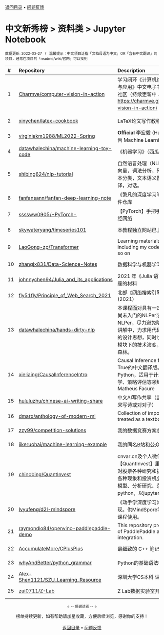 <a href="https://github.com/GrowingGit/GitHub-Chinese-Top-Charts#github中文排行榜">返回目录</a> • <a href="/content/docs/feedback.md">问题反馈</a>

# 中文新秀榜 > 资料类 > Jupyter Notebook
<sub>数据更新: 2022-03-27&nbsp;&nbsp;&nbsp;/&nbsp;&nbsp;&nbsp;温馨提示：中文项目泛指「文档母语为中文」OR「含有中文翻译」的项目，通常在项目的「readme/wiki/官网」可以找到</sub>

|#|Repository|Description|Stars|Updated|Created|
|:-|:-|:-|:-|:-|:-|
|1|[Charmve/computer-vision-in-action](https://github.com/Charmve/computer-vision-in-action)|学习闭环《计算机视觉实战演练：算法与应用》中文电子书、源码、读者交流社区（持续更新中 ...） 📘 在线电子书 https://charmve.github.io/computer-vision-in-action/   👇项目主页|1343|2022-03-25|2021-04-29|
|2|[xinychen/latex-cookbook](https://github.com/xinychen/latex-cookbook)|LaTeX论文写作教程 (中文版)|257|2022-03-23|2021-03-29|
|3|[virginiakm1988/ML2022-Spring](https://github.com/virginiakm1988/ML2022-Spring)|**Official** 李宏毅 (Hung-yi Lee) 機器學習 Machine Learning 2022 Spring|183|2022-03-18|2022-02-20|
|4|[datawhalechina/machine-learning-toy-code](https://github.com/datawhalechina/machine-learning-toy-code)|《机器学习》（西瓜书）代码实战|143|2022-01-04|2021-07-16|
|5|[shibing624/nlp-tutorial](https://github.com/shibing624/nlp-tutorial)|自然语言处理（NLP）教程，包括：词向量，词法分析，预训练语言模型，文本分类，文本语义匹配，信息抽取，翻译，对话。|91|2022-03-21|2021-08-06|
|6|[fanfansann/fanfan-deep-learning-note](https://github.com/fanfansann/fanfan-deep-learning-note)|《繁凡的深度学习笔记》代码、PDF文件仓库|71|2022-02-15|2021-10-20|
|7|[ssssww0905/-PyTorch-](https://github.com/ssssww0905/-PyTorch-)|【PyTorch】手把手教你跑通第一个神经网络|63|2022-01-03|2021-11-19|
|8|[skywateryang/timeseries101](https://github.com/skywateryang/timeseries101)|本教程独立网站已上线|63|2021-12-28|2021-06-11|
|9|[LaoGong-zp/Transformer](https://github.com/LaoGong-zp/Transformer)| Learning materials of Transformer, including my code, XMind, PDF and so on|61|2021-09-28|2021-09-24|
|10|[zhangjx831/Data-Science-Notes](https://github.com/zhangjx831/Data-Science-Notes)|数据科学与机器学习炼成笔记|60|2022-03-08|2021-03-30|
|11|[johnnychen94/Julia_and_its_applications](https://github.com/johnnychen94/Julia_and_its_applications)|2021 年《Julia 语言及其应用》系列讲座的材料|42|2021-12-05|2021-10-16|
|12|[fly51fly/Principle_of_Web_Search_2021](https://github.com/fly51fly/Principle_of_Web_Search_2021)|北邮《网络搜索引擎原理》课程(2021)|42|2021-11-05|2021-09-17|
|13|[datawhalechina/hands-dirty-nlp](https://github.com/datawhalechina/hands-dirty-nlp)|本课程面对具有一定机器学习基础，但尚未入门的NLPer或经验尚浅的NLPer，尽力避免陷入繁琐枯燥的公式讲解中，力求用代码展示每个模型背后的设计思想，同时也会带大家梳理每个模块下的技术演变，做到既知树木也知森林。|33|2022-02-19|2021-12-15|
|14|[xieliaing/CausalInferenceIntro](https://github.com/xieliaing/CausalInferenceIntro)|Causal Inference for the Brave and True的中文翻译版。全部代码基于Python，适用于计量经济学、量化社会学、策略评估等领域。英文版原作者：Matheus Facure|33|2022-03-18|2021-11-07|
|15|[hululuzhu/chinese-ai-writing-share](https://github.com/hululuzhu/chinese-ai-writing-share)|中文AI写作共享（监督学习和迁移学习来写诗或对对子）|25|2022-02-26|2021-06-15|
|16|[dmarx/anthology-of-modern-ml](https://github.com/dmarx/anthology-of-modern-ml)|Collection of important articles to be treated as a textbook|20|2022-02-16|2021-07-14|
|17|[zzy99/competition-solutions](https://github.com/zzy99/competition-solutions)|我的数据竞赛方案总结|19|2021-11-16|2021-06-19|
|18|[jikeruohai/machine-learning-example](https://github.com/jikeruohai/machine-learning-example)|我的同名B站和公众号中用到的视频|18|2021-10-21|2021-05-22|
|19|[chinobing/QuantInvest](https://github.com/chinobing/QuantInvest)|cnvar.cn及个人微信公众号【QuantInvest】里面提及的编程代码, 对股票各种研究和折腾分析A股市场的各种现象和投资机会，涉及编程、股票模型、分析研究、杂谈等，代码是python，以jupyter notebook展示。|18|2022-03-16|2021-05-14|
|20|[lvyufeng/d2l-mindspore](https://github.com/lvyufeng/d2l-mindspore)|《动手学深度学习》的MindSpore实现。供MindSpore学习者配合李沐老师课程使用。|17|2022-02-02|2021-10-28|
|21|[raymondlo84/openvino-paddlepaddle-demo](https://github.com/raymondlo84/openvino-paddlepaddle-demo)|This repository provides examples of PaddlePaddle and OpenVINO integration. |17|2022-03-15|2021-08-13|
|22|[AccumulateMore/CPlusPlus](https://github.com/AccumulateMore/CPlusPlus)|最细致的 C++ 笔记|16|2022-03-23|2021-08-07|
|23|[whyAndBetter/python_grammar](https://github.com/whyAndBetter/python_grammar)|Python的基础语法学习|15|2022-01-09|2021-08-29|
|24|[Alex-Shen1121/SZU_Learning_Resource](https://github.com/Alex-Shen1121/SZU_Learning_Resource)|深圳大学CS本科 课程资源共享|15|2022-03-17|2021-05-16|
|25|[zui0711/Z-Lab](https://github.com/zui0711/Z-Lab)|Z Lab数据实验室开源代码汇总|14|2022-02-09|2021-12-30|

<div align="center">
    <p><sub>↓ -- 感谢读者 -- ↓</sub></p>
    榜单持续更新，如有帮助请加星收藏，方便后续浏览，感谢你的支持！
</div>

<br/>

<div align="center"><a href="https://github.com/GrowingGit/GitHub-Chinese-Top-Charts#github中文排行榜">返回目录</a> • <a href="/content/docs/feedback.md">问题反馈</a></div>
